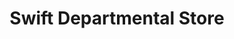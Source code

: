 ---
title: "Swift Departmental Store"
url: /nowshera/swift-departmental-store/
shop: department store
---
